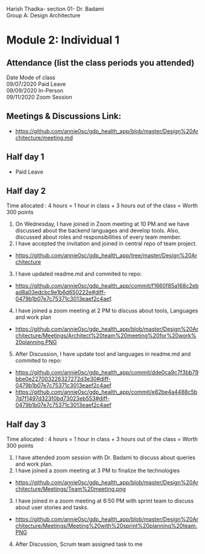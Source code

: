 Harish Thadka- section 01- Dr. Badami  
Group A: Design Architecture
# Module 2: Individual 1

## Attendance (list the class periods you attended)

Date    Mode of class  
09/07/2020 Paid Leave  
09/09/2020 In-Person  
09/11/2020 Zoom Session

## Meetings & Discussions Link:
- https://github.com/annie0sc/gdp_health_app/blob/master/Design%20Architecture/meeting.md

 ## Half day 1

- Paid Leave

 ## Half day 2
 Time allocated : 4 hours = 1 hour in class + 3 hours out of the class = Worth 300 points  
 1. On Wednesday,  I have joined in Zoom meeting at 10 PM and we have discussed about the backend languages and develop tools. Also, discussed about roles and responsibilities of every team member. 
 2. I have accepted the invitation and joined in central repo of team project.
- https://github.com/annie0sc/gdp_health_app/tree/master/Design%20Architecture 
3. I have updated readme.md and commited to repo:
- https://github.com/annie0sc/gdp_health_app/commit/f1660f85a168c2ebad8a03edcbc9e1b6d650222e#diff-0479b1b07e7c75371c3013eaef2c4aef.
4. I have joined a zoom meeting at 2 PM to discuss about tools, Languages and work plan
- https://github.com/annie0sc/gdp_health_app/blob/master/Design%20Architecture/Meetings/Architect%20team%20meeting%20for%20work%20planning.PNG
5. After Discussion, I have update tool and languages in readme.md and commited to repo:
- https://github.com/annie0sc/gdp_health_app/commit/dde0ca9c7f3bb79bbe0e227003226327272d3e30#diff-0479b1b07e7c75371c3013eaef2c4aef
- https://github.com/annie0sc/gdp_health_app/commit/e82be4a4488c5b7d7f1497d323f0bd73023eb553#diff-0479b1b07e7c75371c3013eaef2c4aef

 ## Half day 3
 Time allocated : 4 hours = 1 hour in class + 3 hours out of the class = Worth 300 points   
1. I have attended zoom session with Dr. Badami to discuss about queries and work plan.
2. I have joined a zoom meeting at 3 PM to finalize the technologies
- https://github.com/annie0sc/gdp_health_app/blob/master/Design%20Architecture/Meetings/Team%20meeting.png
3.  I have joined in a zoom meeting at 6:50 PM with sprint team to discuss about user stories and tasks.
- https://github.com/annie0sc/gdp_health_app/blob/master/Design%20Architecture/Meetings/Meeting%20with%20sprint%20planning%20team.PNG
4. After Discussion, Scrum team assigned task to me




